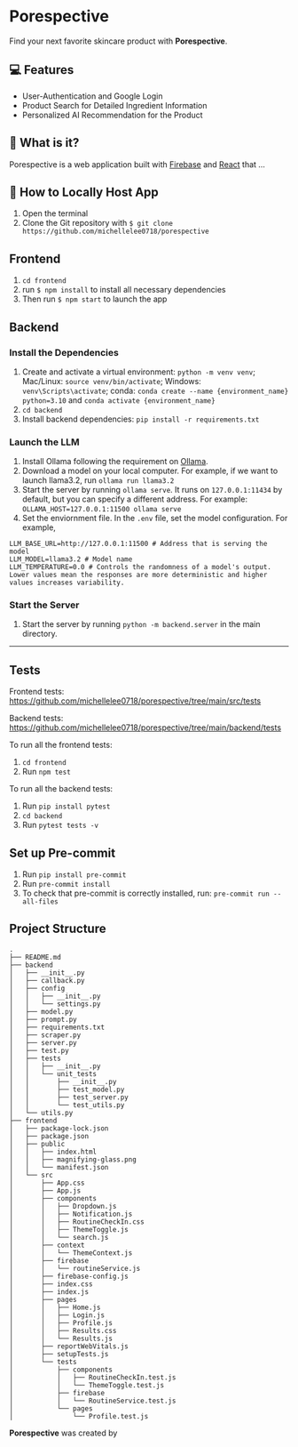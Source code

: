 # Porespective

Find your next favorite skincare product with **Porespective**.

## 💻 Features

- User-Authentication and Google Login
- Product Search for Detailed Ingredient Information
- Personalized AI Recommendation for the Product

## 💫 What is it?

Porespective is a web application built with
[Firebase](https://firebase.google.com/) and [React](https://reactjs.org/) that ...

## 🧳 How to Locally Host App

1. Open the terminal
2. Clone the Git repository with `$ git clone https://github.com/michellelee0718/porespective`

## Frontend

1. `cd frontend`
2. run `$ npm install` to install all necessary dependencies
3. Then run `$ npm start` to launch the app

## Backend

### Install the Dependencies

1. Create and activate a virtual environment: `python -m venv venv`; Mac/Linux: `source venv/bin/activate`; Windows: `venv\Scripts\activate`; conda: `conda create --name {environment_name} python=3.10` and `conda activate {environment_name}`
2. `cd backend`
3. Install backend dependencies: `pip install -r requirements.txt`

### Launch the LLM

1. Install Ollama following the requirement on [Ollama](https://github.com/ollama/ollama).
2. Download a model on your local computer. For example, if we want to launch llama3.2,
   run `ollama run llama3.2`
3. Start the server by running `ollama serve`. It runs on `127.0.0.1:11434` by default,
   but you can specify a different address. For example:
   `OLLAMA_HOST=127.0.0.1:11500 ollama serve`
4. Set the enviornment file. In the `.env` file, set the model configuration. For example,

```
LLM_BASE_URL=http://127.0.0.1:11500 # Address that is serving the model
LLM_MODEL=llama3.2 # Model name
LLM_TEMPERATURE=0.0 # Controls the randomness of a model's output. Lower values mean the responses are more deterministic and higher values increases variability.
```

### Start the Server

1. Start the server by running `python -m backend.server` in the main directory.

---

## Tests

Frontend tests:
https://github.com/michellelee0718/porespective/tree/main/src/tests

Backend tests:
https://github.com/michellelee0718/porespective/tree/main/backend/tests

To run all the frontend tests:

1. `cd frontend`
2. Run `npm test`

To run all the backend tests:

1. Run `pip install pytest`
2. `cd backend`
3. Run `pytest tests -v`

## Set up Pre-commit

1. Run `pip install pre-commit`
2. Run `pre-commit install`
3. To check that pre-commit is correctly installed, run: `pre-commit run --all-files`

## Project Structure

```
.
├── README.md
├── backend
│   ├── __init__.py
│   ├── callback.py
│   ├── config
│   │   ├── __init__.py
│   │   └── settings.py
│   ├── model.py
│   ├── prompt.py
│   ├── requirements.txt
│   ├── scraper.py
│   ├── server.py
│   ├── test.py
│   ├── tests
│   │   ├── __init__.py
│   │   └── unit_tests
│   │       ├── __init__.py
│   │       ├── test_model.py
│   │       ├── test_server.py
│   │       └── test_utils.py
│   └── utils.py
├── frontend
│   ├── package-lock.json
│   ├── package.json
│   ├── public
│   │   ├── index.html
│   │   ├── magnifying-glass.png
│   │   └── manifest.json
│   └── src
│       ├── App.css
│       ├── App.js
│       ├── components
│       │   ├── Dropdown.js
│       │   ├── Notification.js
│       │   ├── RoutineCheckIn.css
│       │   ├── ThemeToggle.js
│       │   └── search.js
│       ├── context
│       │   └── ThemeContext.js
│       ├── firebase
│       │   └── routineService.js
│       ├── firebase-config.js
│       ├── index.css
│       ├── index.js
│       ├── pages
│       │   ├── Home.js
│       │   ├── Login.js
│       │   ├── Profile.js
│       │   ├── Results.css
│       │   └── Results.js
│       ├── reportWebVitals.js
│       ├── setupTests.js
│       └── tests
│           ├── components
│           │   ├── RoutineCheckIn.test.js
│           │   └── ThemeToggle.test.js
│           ├── firebase
│           │   └── RoutineService.test.js
│           └── pages
│               └── Profile.test.js
```

**Porespective** was created by
